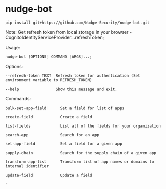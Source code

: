 # nudge-bot

`pip install git+https://github.com/Nudge-Security/nudge-bot.git `

Note: Get refresh token from local storage in your browser - CognitoIdentityServiceProvider.*.*.refreshToken;

Usage: 
    
    nudge-bot [OPTIONS] COMMAND [ARGS]...;

Options:

    --refresh-token TEXT  Refresh token for authentication (Set environment variable to REFRESH_TOKEN)

    --help                Show this message and exit.

Commands:
  
    bulk-set-app-field      Set a field for list of apps

    create-field            Create a field

    list-fields             List all of the fields for your organization

    search-app              Search for an app

    set-app-field           Set a field for a given app

    supply-chain            Search for the supply chain of a given app

    transform-app-list      Transform list of app names or domains to internal identifier

    update-field            Update a field
`